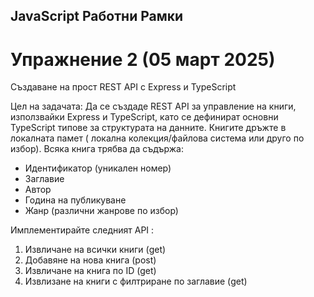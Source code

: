 ## JavaScript Работни Рамки

# Упражнение 2 (05 март 2025)
Създаване на прост REST API с Express и TypeScript


Цел на задачата: 
Да се създаде REST API за управление на книги, използвайки Express и TypeScript, като се дефинират основни TypeScript типове за структурата на данните. Книгите дръжте в локалната памет ( локална колекция/файлова система или друго по избор). Всяка книга трябва да съдържа:

- Идентификатор (уникален номер)
- Заглавие
- Автор
- Година на публикуване
- Жанр (различни жанрове по избор)

Имплементирайте следният API :

1. Извличане на всички книги (get)
2. Добавяне на нова книга (post)
3. Извличане на книга по ID (get)
4. Извлизане на книги с филтриране по заглавие (get)

